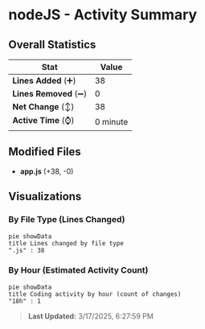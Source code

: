 # nodeJS - Activity Summary 

## Overall Statistics

| Stat                   | Value                                                             |
| ---------------------- | ----------------------------------------------------------------- |
| **Lines Added** (➕)   | 38                                          |
| **Lines Removed** (➖) | 0                                        |
| **Net Change** (↕)    | 38                |
| **Active Time** (⌚)   | 0 minute |


## Modified Files
- **app.js** (+38, -0)

## Visualizations

### By File Type (Lines Changed)

```mermaid
pie showData
title Lines changed by file type
".js" : 38
```

### By Hour (Estimated Activity Count)

```mermaid
pie showData
title Coding activity by hour (count of changes)
"18h" : 1
```


> **Last Updated:** 3/17/2025, 6:27:59 PM